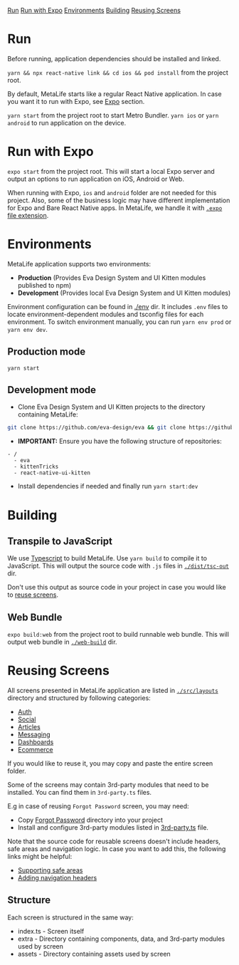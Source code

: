 [Run](#run)
[Run with Expo](#run-with-expo)
[Environments](#environments)
[Building](#building)
[Reusing Screens](#reusing-screens)

# Run

Before running, application dependencies should be installed and linked.

`yarn && npx react-native link && cd ios && pod install` from the project root.

By default, MetaLife starts like a regular React Native application. In case you want it to run
with Expo, see [Expo](#run-with-expo) section.

`yarn start` from the project root to start Metro Bundler.
`yarn ios` or `yarn android` to run application on the device.

# Run with Expo

`expo start` from the project root. This will start a local Expo server and output an options to run
application on iOS, Android or Web.

When running with Expo, `ios` and `android` folder are not needed for this project.
Also, some of the business logic may have different implementation for Expo and Bare React Native apps.
In MetaLife, we handle it with [`.expo` file extension](https://docs.expo.io/versions/latest/bare/using-expo-client/#practical-patterns-for-client-compatible-bare-apps).

# Environments

MetaLife application supports two environments: 

- **Production** (Provides Eva Design System and UI Kitten modules published to npm)
- **Development** (Provides local Eva Design System and UI Kitten modules)

Environment configuration can be found in [./env](./env) dir.
It includes `.env` files to locate environment-dependent modules and tsconfig files for each environment.
To switch environment manually, you can run `yarn env prod` or `yarn env dev`.

## Production mode

`yarn start`

## Development mode

- Clone Eva Design System and UI Kitten projects to the directory containing MetaLife:
```bash
git clone https://github.com/eva-design/eva && git clone https://github.com/akveo/react-native-ui-kitten
```

- **IMPORTANT:** Ensure you have the following structure of repositories:
```
- /
  - eva
  - kittenTricks
  - react-native-ui-kitten
```
- Install dependencies if needed and finally run `yarn start:dev`

# Building

## Transpile to JavaScript

We use [Typescript](https://www.typescriptlang.org/) to build MetaLife.
Use `yarn build` to compile it to JavaScript. This will output the source code with `.js` files in
[`./dist/tsc-out`](./dist/tsc-out) dir.

Don't use this output as source code in your project in case you would like to [reuse screens](#reusing-screens).

## Web Bundle

`expo build:web` from the project root to build runnable web bundle.
This will output web bundle in [`./web-build`](./web-build) dir.

# Reusing Screens

All screens presented in MetaLife application are listed in [`./src/layouts`](./src/layouts) directory and structured by following categories: 

- [Auth](./src/layouts/auth)
- [Social](./src/layouts/social)
- [Articles](./src/layouts/articles)
- [Messaging](./src/layouts/messaging)
- [Dashboards](./src/layouts/dashboards)
- [Ecommerce](./src/layouts/ecommerce)

If you would like to reuse it, you may copy and paste the entire screen folder.

Some of the screens may contain 3rd-party modules that need to be installed.
You can find them in `3rd-party.ts` files.

E.g in case of reusing `Forgot Password` screen, you may need:
- Copy [Forgot Password](./src/layouts/auth/forgot-password) directory into your project
- Install and configure 3rd-party modules listed in [3rd-party.ts](./src/layouts/auth/forgot-password/extra/3rd-party.ts) file.

Note that the source code for reusable screens doesn't include headers, safe areas and navigation logic.
In case you want to add this, the following links might be helpful:

- [Supporting safe areas](https://reactnavigation.org/docs/en/next/handling-safe-area.html)
- [Adding navigation headers](https://akveo.github.io/react-native-ui-kitten/docs/components/top-navigation?utm_campaign=ui_kitten%20-%20home%20-%20MetaLife%20github%20readme&utm_source=MetaLife&utm_medium=referral&utm_content=dev_docs_link)

## Structure

Each screen is structured in the same way:

- index.ts - Screen itself
- extra - Directory containing components, data, and 3rd-party modules used by screen
- assets - Directory containing assets used by screen
